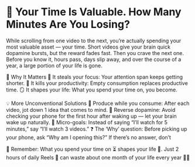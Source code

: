 # 📱 Your Time Is Valuable. How Many Minutes Are You Losing?
While scrolling from one video to the next, you’re actually spending your most valuable asset — your time.
Short videos give your brain quick dopamine bursts, but the reward fades fast. Then you crave the next one.
Before you know it, hours pass, days slip away, and over the course of a year, a large portion of your life is gone.

🚨 Why It Matters
🎯 It steals your focus: Your attention span keeps getting shorter.
🛑 It kills your productivity: Empty consumption replaces productive time.
🪞 It shapes your life: What you spend your time on, you become.

💡 More Unconventional Solutions
📝 Produce while you consume: After each video, jot down 1 idea that comes to mind.
🔄 Reverse dopamine: Avoid checking your phone for the first hour after waking up — let your brain wake up naturally.
🎯 Micro-goals: Instead of saying “I’ll watch for 5 minutes,” say “I’ll watch 3 videos.”
❓ The ‘Why’ question: Before picking up your phone, ask “Why am I opening this?” If there’s no answer, don’t

💭 Remember: What you spend your time on ⏳ shapes your life 🌱.
Just 2 hours of daily Reels 📱 can waste about one month of your life every year 📆💨
